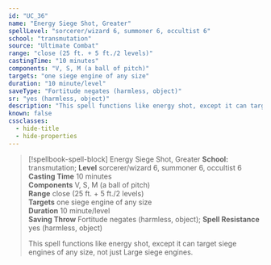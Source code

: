 ```yaml
---
id: "UC_36"
name: "Energy Siege Shot, Greater"
spellLevel: "sorcerer/wizard 6, summoner 6, occultist 6"
school: "transmutation"
source: "Ultimate Combat"
range: "close (25 ft. + 5 ft./2 levels)"
castingTime: "10 minutes"
components: "V, S, M (a ball of pitch)"
targets: "one siege engine of any size"
duration: "10 minute/level"
saveType: "Fortitude negates (harmless, object)"
sr: "yes (harmless, object)"
description: "This spell functions like energy shot, except it can target siege engines of any size, not just Large siege engines."
known: false
cssclasses:
  - hide-title
  - hide-properties
---
```


> [!spellbook-spell-block] Energy Siege Shot, Greater
> **School:** transmutation; **Level** sorcerer/wizard 6, summoner 6, occultist 6
> **Casting Time** 10 minutes  
> **Components** V, S, M (a ball of pitch)  
> **Range** close (25 ft. + 5 ft./2 levels)  
> **Targets** one siege engine of any size  
> **Duration** 10 minute/level  
> **Saving Throw** Fortitude negates (harmless, object); **Spell Resistance** yes (harmless, object)
> 
> This spell functions like energy shot, except it can target siege engines of any size, not just Large siege engines.